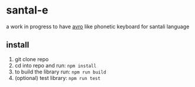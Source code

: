 # santal-e

a work in progress to have [avro](https://github.com/torifat/jsAvroPhonetic) like phonetic keyboard for santali language

## install
1. git clone repo
2. cd into repo and run: `npm install`
3. to build the library run: `npm run build`
4. (optional) test library: `npm run test`

